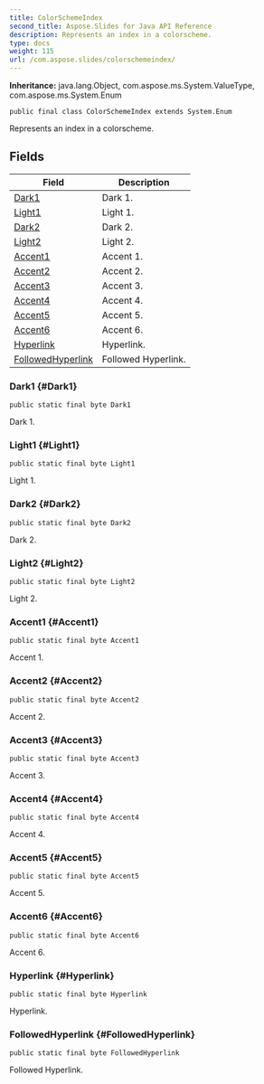 ```yaml
---
title: ColorSchemeIndex
second_title: Aspose.Slides for Java API Reference
description: Represents an index in a colorscheme.
type: docs
weight: 115
url: /com.aspose.slides/colorschemeindex/
---
```

**Inheritance:**
java.lang.Object, com.aspose.ms.System.ValueType, com.aspose.ms.System.Enum
```
public final class ColorSchemeIndex extends System.Enum
```

Represents an index in a colorscheme.
## Fields

| Field | Description |
| --- | --- |
| [Dark1](#Dark1) | Dark 1. |
| [Light1](#Light1) | Light 1. |
| [Dark2](#Dark2) | Dark 2. |
| [Light2](#Light2) | Light 2. |
| [Accent1](#Accent1) | Accent 1. |
| [Accent2](#Accent2) | Accent 2. |
| [Accent3](#Accent3) | Accent 3. |
| [Accent4](#Accent4) | Accent 4. |
| [Accent5](#Accent5) | Accent 5. |
| [Accent6](#Accent6) | Accent 6. |
| [Hyperlink](#Hyperlink) | Hyperlink. |
| [FollowedHyperlink](#FollowedHyperlink) | Followed Hyperlink. |
### Dark1 {#Dark1}
```
public static final byte Dark1
```


Dark 1.

### Light1 {#Light1}
```
public static final byte Light1
```


Light 1.

### Dark2 {#Dark2}
```
public static final byte Dark2
```


Dark 2.

### Light2 {#Light2}
```
public static final byte Light2
```


Light 2.

### Accent1 {#Accent1}
```
public static final byte Accent1
```


Accent 1.

### Accent2 {#Accent2}
```
public static final byte Accent2
```


Accent 2.

### Accent3 {#Accent3}
```
public static final byte Accent3
```


Accent 3.

### Accent4 {#Accent4}
```
public static final byte Accent4
```


Accent 4.

### Accent5 {#Accent5}
```
public static final byte Accent5
```


Accent 5.

### Accent6 {#Accent6}
```
public static final byte Accent6
```


Accent 6.

### Hyperlink {#Hyperlink}
```
public static final byte Hyperlink
```


Hyperlink.

### FollowedHyperlink {#FollowedHyperlink}
```
public static final byte FollowedHyperlink
```


Followed Hyperlink.

